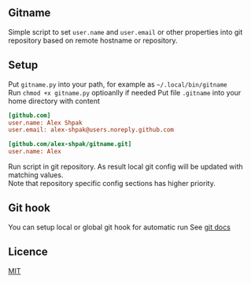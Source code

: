 ## Gitname

Simple script to set `user.name` and `user.email` or other properties into git repository based on remote hostname or repository.


## Setup
Put `gitname.py` into your path, for example as `~/.local/bin/gitname`  
Run `chmod +x gitname.py` optioanlly if needed
Put file `.gitname` into your home directory with content
```ini
[github.com]
user.name: Alex Shpak
user.email: alex-shpak@users.noreply.github.com

[github.com/alex-shpak/gitname.git]
user.name: Alex
```

Run script in git repository. As result local git config will be updated with matching values.  
Note that repository specific config sections has higher priority.


## Git hook
You can setup local or global git hook for automatic run
See [git docs](https://git-scm.com/docs/githooks)


## Licence
[MIT](LICENCE.txt)